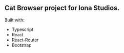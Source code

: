 ## Cat Browser project for Iona Studios. 

Built with: 
- Typescript
- React
- React-Router
- Bootstrap